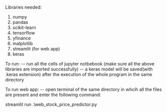 
Libraries needed:
1. numpy
2. pandas
3. scikit-learn
4. tensorflow
5. yfinance
6. malplotlib
7. streamlit (for web app)
8. keras

To run: 
-- run all the cells of jupyter notbebook (make sure all the above libraries are imported successfully)
-- a keras model will be saved(with .keras extension) after the execution of the whole program in the same directory


To run web app:
-- open terminal of the same directory in whcih all the files are present and enter the following command:

streamlit run .\web_stock_price_predictor.py


